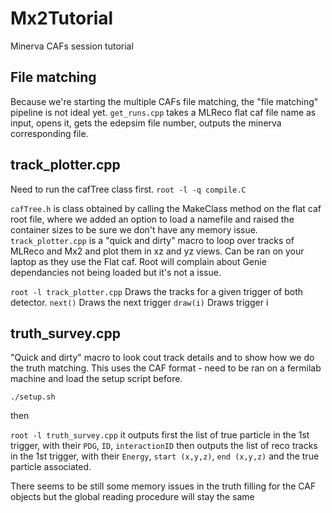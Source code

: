 # Mx2Tutorial
Minerva CAFs session tutorial

## File matching

Because we're starting the multiple CAFs file matching, the "file matching" pipeline is not ideal yet. 
`get_runs.cpp` takes a MLReco flat caf file name as input, opens it, gets the edepsim file number, outputs the minerva corresponding file.


## track_plotter.cpp
Need to run the cafTree class first.
`root -l -q compile.C`

`cafTree.h` is class obtained by calling the MakeClass method on the flat caf root file, where we added an option to load a namefile and raised the container sizes to be sure we don't have any memory issue.
`track_plotter.cpp` is a "quick and dirty" macro to loop over tracks of MLReco and Mx2 and plot them in xz and yz views.
Can be ran on your laptop as they use the Flat caf. Root will complain about Genie dependancies not being loaded but it's not a issue.

`root -l track_plotter.cpp`
Draws the tracks for a given trigger of both detector.
`next()` Draws the next trigger
`draw(i)` Draws trigger i


## truth_survey.cpp

"Quick and dirty" macro to look cout track details and to show how we do the truth matching.
This uses the CAF format - need to be ran on a fermilab machine and load the setup script before.

`./setup.sh`

then

`root -l truth_survey.cpp`
it outputs first the list of true particle in the 1st trigger, with their `PDG`, `ID`, `interactionID`
then outputs the list of reco tracks in the 1st trigger, with their `Energy`, `start (x,y,z)`, `end (x,y,z)` and the true particle associated.

There seems to be still some memory issues in the truth filling for the CAF objects but the global reading procedure will stay the same
